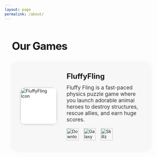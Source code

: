 ```yaml
---
layout: page
permalink: /about/
---
```


<section style="max-width: 800px; margin: 60px auto 40px auto; padding: 0 24px;">
  <h1 style="font-size:2.2rem; font-weight:700; letter-spacing:-1px; margin-bottom:32px;">
    Our Games
  </h1>
  <div style="display:flex; align-items:center; gap:32px; background:#f7f7f7; border-radius:18px; box-shadow:0 2px 12px rgba(0,0,0,0.06); padding:32px 28px; margin-bottom:40px;">
    <img src="{{ '/assets/images/icons/fluffyfling.png' | relative_url }}" alt="FluffyFling Icon" style="width:120px; height:120px; border-radius:16px; box-shadow:0 2px 8px rgba(0,0,0,0.10); background:#fff;">
    <div style="flex:1;">
      <h2 style="margin:0 0 12px 0; font-size:1.5rem; font-weight:700;">FluffyFling</h2>
      <p style="margin:0 0 18px 0; color:#333; font-size:1.08rem;">
        Fluffy Fling is a fast-paced physics puzzle game where you launch adorable animal heroes to destroy structures, rescue allies, and earn huge scores.
      </p>
      <div style="display:flex; gap:16px; flex-wrap:wrap; align-items:center;">
        <a href="https://apps.apple.com/app/id6747564479" target="_blank" style="display:inline-block;">
          <img src="https://developer.apple.com/assets/elements/badges/download-on-the-app-store.svg" alt="Download on the App Store" style="height:40px;">
        </a>
        <a href="https://galaxy.store/yourapp" target="_blank" style="display:inline-block;">
          <img src="{{ '/assets/images/icons/GalaxyStore.png' | relative_url }}" alt="Galaxy Store" style="height:40px;">
        </a>
        <a href="https://www.skillz.com/games/yourapp" target="_blank" style="display:inline-block;">
          <img src="{{ '/assets/images/icons/Skillz.png' | relative_url }}" alt="Skillz" style="height:40px;">
        </a>
      </div>
    </div>
  </div>
</section>
